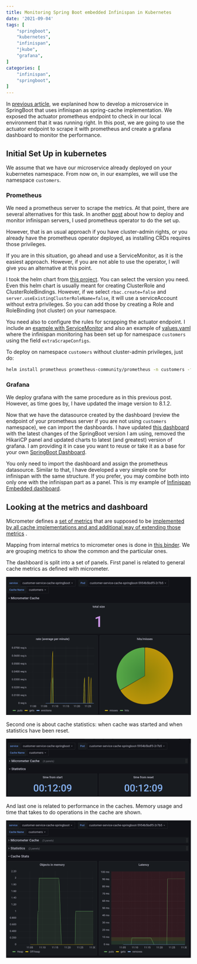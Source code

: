 ```yaml
---
title: Monitoring Spring Boot embedded Infinispan in Kubernetes
date: '2021-09-04'
tags: [
    "springboot",
    "kubernetes",
    "infinispan",
    "jkube",
    "grafana",
]
categories: [
    "infinispan",
    "springboot",
]
---
```


In [previous article](https://blog.ramon-gordillo.dev/2020/12/spring-boot-embedded-cache-with-infinispan-in-kubernetes/), we explanined how to develop a microservice in SpringBoot that uses infinispan as spring-cache implementation. We exposed the actuator prometheus endpoint to check in our local environment that it was running right. In this post, we are going to use the actuator endpoint to scrape it with prometheus and create a grafana dashboard to monitor the performance.

## Initial Set Up in kubernetes

We assume that we have our microservice already deployed on your kubernetes namespace. From now on, in our examples, we will use the namespace `customers`. 

### Prometheus

We need a prometheus server to scrape the metrics. At that point, there are several alternatives for this task. In another [post](https://blog.ramon-gordillo.dev/2020/06/infinispan-monitoring-in-kubernetes-with-prometheus-and-grafana/) about how to deploy and monitor infinispan servers, I used prometheus operator to do the set up.

However, that is an usual approach if you have cluster-admin rights, or you already have the prometheus operator deployed, as installing CRDs requires those privileges.

If you are in this situation, go ahead and use a ServiceMonitor, as it is the easiest approach. However, if you are not able to use the operator, I will give you an alternative at this point.

I took the helm chart from [this project](https://github.com/prometheus-community/helm-charts/tree/main/charts/prometheus). You can select the version you need. Even this helm chart is usually meant for creating ClusterRole and ClusterRoleBindings. However, if we select `rbac.create=false` and `server.useExistingClusterRoleName=false`, it will use a serviceAccount without extra privileges. So you can add those by creating a Role and RoleBinding (not cluster) on your namespace.

You need also to configure the rules for scrapping the actuator endpoint. I include an [example with ServiceMonitor](code/prometheus/prometheus-service-monitor.yaml) and also an example of [values.yaml](code/prometheus/values.yaml) where the infinispan monitoring has been set up for namespace `customers` using the field `extraScrapeConfigs`.

To deploy on namespace `customers` without cluster-admin privileges, just do:

```bash
helm install prometheus prometheus-community/prometheus -n customers -f values.yaml
```

### Grafana

We deploy grafana with the same procedure as in this previous post. However, as time goes by, I have updated the image version to 8.1.2.

Now that we have the datasource created by the dashboard (review the endpoint of your prometheus server if you are not using `customers` namespace), we can import the dashboards. I have updated [this dashboard](https://grafana.com/grafana/dashboards/10280) with the latest changes of the SpringBoot version I am using, removed the HikariCP panel and updated charts to latest (and greatest) version of grafana. I am providing it in case you want to reuse or take it as a base for your own [SpringBoot Dashboard](code/grafana/Spring-Boot-Statistics.json).

You only need to import the dashboard and assign the prometheus datasource. Similar to that, I have developed a very simple one for infinispan with the same structure. If you prefer, you may combine both into only one with the infinispan part as a panel. This is my example of [Infinispan Embedded dashboard](code/grafana/Infinispan-Embedded.json).

## Looking at the metrics and dashboard

Micrometer defines a [set of metrics](https://micrometer.io/docs/ref/cache) that are supposed to be [implemented by all cache implementations and and additional way of extending those metrics](https://www.javadoc.io/doc/io.micrometer/micrometer-core/latest/io/micrometer/core/instrument/binder/cache/CacheMeterBinder.html) . 

Mapping from internal metrics to micrometer ones is done in [this binder](https://github.com/infinispan/infinispan/blob/main/spring/spring-boot/embedded/src/main/java/org/infinispan/spring/starter/embedded/actuator/InfinispanCacheMeterBinder.java). We are grouping metrics to show the common and the particular ones.

The dashboard is split into a set of panels. First panel is related to general cache metrics as defined with micrometer.

![General Panel](images/panel1.png)

Second one is about cache statistics: when cache was started and when statistics have been reset.

![Statistics Panel](images/panel2.png)

And last one is related to performance in the caches. Memory usage and time that takes to do operations in the cache are shown.

![Performance Panel](images/panel3.png)
